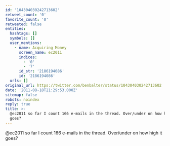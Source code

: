 ```yaml
---
id: '104304030242713602'
retweet_count: '0'
favorite_count: '0'
retweeted: false
entities:
  hashtags: []
  symbols: []
  user_mentions:
    - name: Acquiring Money
      screen_name: ec2011
      indices:
        - '0'
        - '7'
      id_str: '2186194086'
      id: '2186194086'
  urls: []
original_url: https://twitter.com/benbalter/status/104304030242713602
date: '2011-08-18T21:29:53.000Z'
sitemap: false
robots: noindex
reply: true
title: >-
  @ec2011 so far I count 166 e-mails in the thread. Over/under on how high it
  goes?
---
```


@ec2011 so far I count 166 e-mails in the thread. Over/under on how high it goes?